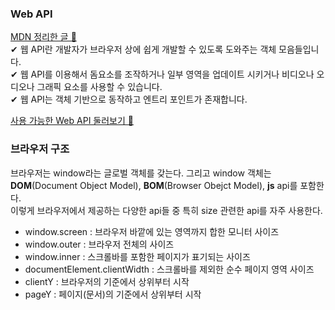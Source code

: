 ### Web API

[MDN 정리한 글 📖](https://velog.io/@mollog/Web-API-MDN-%EB%82%B4%EC%9A%A9-%EC%A0%95%EB%A6%AC)   
✔ 웹 API란 개발자가 브라우저 상에 쉽게 개발할 수 있도록 도와주는 객체 모음들입니다.   
✔ 웹 API를 이용해서 돔요소를 조작하거나 일부 영역을 업데이트 시키거나 비디오나 오디오나 그래픽 요소를 사용할 수 있습니다.   
✔ 웹 API는 객체 기반으로 동작하고 엔트리 포인트가 존재합니다.   

[사용 가능한 Web API 둘러보기 📖](https://developer.mozilla.org/en-US/docs/Web/API)

### 브라우저 구조 

브라우저는 window라는 글로벌 객체를 갖는다. 그리고 window 객체는 **DOM**(Document Object Model), **BOM**(Browser Obejct Model), **js** api를 포함한다.   
이렇게 브라우저에서 제공하는 다양한 api들 중 특히 size 관련한 api를 자주 사용한다.
- window.screen : 브라우저 바깥에 있는 영역까지 합한 모니터 사이즈
- window.outer : 브라우저 전체의 사이즈
- window.inner : 스크롤바를 포함한 페이지가 표기되는 사이즈
- documentElement.clientWidth : 스크롤바를 제외한 순수 페이지 영역 사이즈
- clientY : 브라우저의 기준에서 상위부터 시작
- pageY : 페이지(문서)의 기준에서 상위부터 시작
